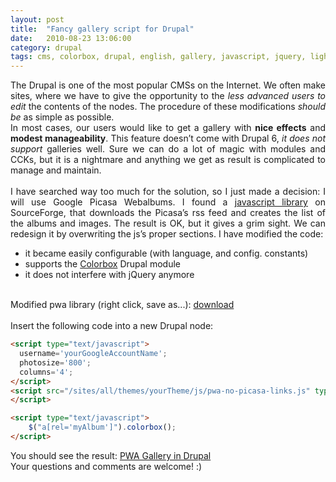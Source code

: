 ```yaml
---
layout: post
title:  "Fancy gallery script for Drupal"
date:   2010-08-23 13:06:00
category: drupal
tags: cms, colorbox, drupal, english, gallery, javascript, jquery, lightbox, php, pwa
---
```


<div style="text-align: justify;">The Drupal is one of the most popular CMSs on the Internet. We often make sites, where we have to give the opportunity to the <i>less advanced users to edit</i> the contents of the nodes. The procedure of these modifications <i>should be</i> as simple as possible.</div><div style="text-align: justify;">In most cases, our users would like to get a gallery with <b>nice effects</b> and <b>modest manageability</b>. This feature doesn’t come with Drupal 6, <i>it does not support</i> galleries well. Sure we can do a lot of magic with modules and CCKs, but it is a nightmare and anything we get as result is complicated to manage and maintain.</div><div style="text-align: justify;"><br />
</div><div style="text-align: justify;">I have searched way too much for the solution, so I just made a decision: I will use Google Picasa Webalbums. I found a <a href="http://sourceforge.net/projects/pwa/">javascript library</a> on SourceForge, that downloads the Picasa’s rss feed and creates the list of the albums and images. The result is OK, but it gives a grim sight. We can redesign it by overwriting the js’s proper sections. I have modified the code:</div><ul><li style="text-align: justify;">it became easily configurable (with language, and config. constants)</li>
<li style="text-align: justify;">supports the <a href="http://drupal.org/project/colorbox">Colorbox</a> Drupal module</li>
<li style="text-align: justify;">it does not interfere with jQuery anymore</li>
</ul><br />
<div style="text-align: justify;">Modified pwa library (right click, save as...): <a href="http://dl.dropbox.com/u/3092188/blog/pwa-no-picasa-links.js">download</a></div><div style="text-align: justify;"><br />
</div><div style="text-align: justify;">Insert the following code into a new Drupal node:</div>

```html
<script type="text/javascript">
  username='yourGoogleAccountName';
  photosize='800';
  columns='4';
</script>
<script src="/sites/all/themes/yourTheme/js/pwa-no-picasa-links.js" type="text/javascript">
</script>

<script type="text/javascript">
    $("a[rel='myAlbum']").colorbox();
</script>
```
<div style="text-align: justify;">You should see the result: <a href="http://ezk.bme.hu/ezk/galeria">PWA Gallery in Drupal</a><br />
Your questions and comments are welcome! :)</div>
